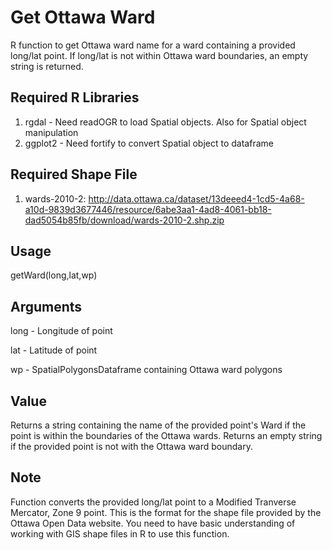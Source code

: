 # Get Ottawa Ward

R function to get Ottawa ward name for a ward containing a provided long/lat point. If long/lat is not within Ottawa ward boundaries, an empty string is returned.  

## Required R Libraries

1. rgdal   - Need readOGR to load Spatial objects.  Also for Spatial object manipulation  
2. ggplot2 - Need fortify to convert Spatial object to dataframe

## Required Shape File

1. wards-2010-2: http://data.ottawa.ca/dataset/13deeed4-1cd5-4a68-a10d-9839d3677446/resource/6abe3aa1-4ad8-4061-bb18-dad5054b85fb/download/wards-2010-2.shp.zip

## Usage

getWard(long,lat,wp)

## Arguments

long - Longitude of point

lat  - Latitude of point

wp   - SpatialPolygonsDataframe containing Ottawa ward polygons

## Value

Returns a string containing the name of the provided point's Ward if the point is within the boundaries of the Ottawa wards.  Returns an empty string if the provided point is not with the Ottawa ward boundary.

## Note

Function converts the provided long/lat point to a Modified Tranverse Mercator, Zone 9 point.  This is the format for the shape file provided by the Ottawa Open Data website.  You need to have basic understanding of working with GIS shape files in R to use this function.
